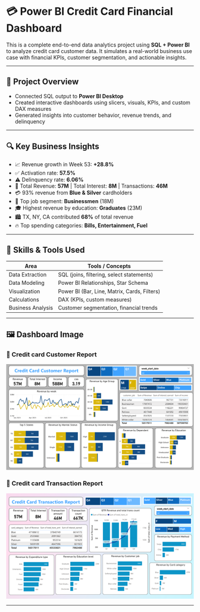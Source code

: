  # 💳 Power BI Credit Card Financial Dashboard

This is a complete end-to-end data analytics project using **SQL + Power BI** to analyze credit card customer data. It simulates a real-world business use case with financial KPIs, customer segmentation, and actionable insights.


---

## 🚀 Project Overview

- Connected SQL output to **Power BI Desktop**
- Created interactive dashboards using slicers, visuals, KPIs, and custom DAX measures
- Generated insights into customer behavior, revenue trends, and delinquency

---

## 🔍 Key Business Insights

- 📈 Revenue growth in Week 53: **+28.8%**
- ✅ Activation rate: **57.5%**
- ⚠️ Delinquency rate: **6.06%**
- 🏦 Total Revenue: **57M** | Total Interest: **8M** | Transactions: **46M**
- 💳 93% revenue from **Blue & Silver** cardholders
- 👔 Top job segment: **Businessmen** (18M)
- 🎓 Highest revenue by education: **Graduates** (23M)
- 🏙️ TX, NY, CA contributed **68%** of total revenue
- 🔥 Top spending categories: **Bills, Entertainment, Fuel**

---

## 💼 Skills & Tools Used

| Area               | Tools / Concepts                         |
|--------------------|-------------------------------------------|
| Data Extraction    | SQL (joins, filtering, select statements) |
| Data Modeling      | Power BI Relationships, Star Schema       |
| Visualization      | Power BI (Bar, Line, Matrix, Cards, Filters) |
| Calculations       | DAX (KPIs, custom measures)               |
| Business Analysis  | Customer segmentation, financial trends   |

---

## 🖼️ Dashboard Image 

### 📌 Credit card Customer Report
![Customer Report](https://github.com/Nandini2233/PowerBI_CreditCard_Financial_Dashboard/blob/main/CreditCard_Customer%20Report.png)

### 📌 Credit card Transaction Report
![Transaction Report](https://github.com/Nandini2233/PowerBI_CreditCard_Financial_Dashboard/blob/main/CreditCard_Transaction%20Report%20.png)

---





